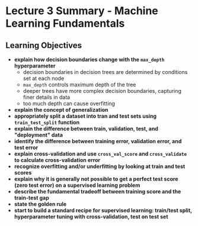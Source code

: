 # Lecture 3 Summary - Machine Learning Fundamentals
## Learning Objectives
- **explain how decision boundaries change with the `max_depth` hyperparameter**
	- decision boundaries in decision trees are determined by conditions set at each node
	- `max_depth` controls maximum depth of the tree
	- deeper trees have more complex decision boundaries, capturing finer details in data
	- too much depth can cause overfitting
- **explain the concept of generalization**
- **appropriately split a dataset into tran and test sets using `train_test_split` function**
- **explain the difference between train, validation, test, and "deployment" data**
- **identify the difference between training error, validation error, and test error**
- **explain cross-validation and use `cross_val_score` and `cross_validate` to calculate cross-validation error**
- **recognize overfitting and/or underfitting by looking at train and test scores**
- **explain why it is generally not possible to get a perfect test score (zero test error) on a supervised learning problem**
- **describe the fundamental tradeoff between training score and the train-test gap**
- **state the golden rule**
- **start to build a standard recipe for supervised learning: train/test split, hyperparameter tuning with cross-validation, test on test set**